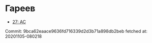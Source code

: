 # Гареев
- [27: AC](27.md)

Commit: 9bca62eaace9636fd716339d2d3b71a898db2beb
 fetched at: 20201105-080218
